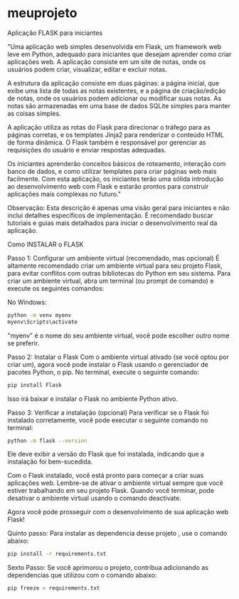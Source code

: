 # meuprojeto
 


Aplicação FLASK para iniciantes

"Uma aplicação web simples desenvolvida em Flask, um framework web leve em Python, adequado para iniciantes que desejam aprender como criar aplicações web. A aplicação consiste em um site de notas, onde os usuários podem criar, visualizar, editar e excluir notas.

A estrutura da aplicação consiste em duas páginas: a página inicial, que exibe uma lista de todas as notas existentes, e a página de criação/edição de notas, onde os usuários podem adicionar ou modificar suas notas. As notas são armazenadas em uma base de dados SQLite simples para manter as coisas simples.

A aplicação utiliza as rotas do Flask para direcionar o tráfego para as páginas corretas, e os templates Jinja2 para renderizar o conteúdo HTML de forma dinâmica. O Flask também é responsável por gerenciar as requisições do usuário e enviar respostas adequadas.

Os iniciantes aprenderão conceitos básicos de roteamento, interação com banco de dados, e como utilizar templates para criar páginas web mais facilmente. Com esta aplicação, os iniciantes terão uma sólida introdução ao desenvolvimento web com Flask e estarão prontos para construir aplicações mais complexas no futuro."

Observação: Esta descrição é apenas uma visão geral para iniciantes e não inclui detalhes específicos de implementação. É recomendado buscar tutoriais e guias mais detalhados para iniciar o desenvolvimento real da aplicação.

Como INSTALAR o FLASK

Passo 1: Configurar um ambiente virtual (recomendado, mas opcional)
É altamente recomendado criar um ambiente virtual para seu projeto Flask, para evitar conflitos com outras bibliotecas do Python em seu sistema. Para criar um ambiente virtual, abra um terminal (ou prompt de comando) e execute os seguintes comandos:

No Windows:

```bash
python -m venv myenv
myenv\Scripts\activate
```
"myenv" é o nome do seu ambiente virtual, você pode escolher outro nome se preferir.

Passo 2: Instalar o Flask
Com o ambiente virtual ativado (se você optou por criar um), agora você pode instalar o Flask usando o gerenciador de pacotes Python, o pip. No terminal, execute o seguinte comando:

```bash
pip install Flask
```
Isso irá baixar e instalar o Flask no ambiente Python ativo.

Passo 3: Verificar a instalação (opcional)
Para verificar se o Flask foi instalado corretamente, você pode executar o seguinte comando no terminal:

```bash
python -m flask --version
```
Ele deve exibir a versão do Flask que foi instalada, indicando que a instalação foi bem-sucedida.

Com o Flask instalado, você está pronto para começar a criar suas aplicações web. Lembre-se de ativar o ambiente virtual sempre que você estiver trabalhando em seu projeto Flask. Quando você terminar, pode desativar o ambiente virtual usando o comando deactivate.

Agora você pode prosseguir com o desenvolvimento de sua aplicação web Flask!

Quinto passo: Para instalar as dependencia desse projeto , use o comando abaixo:

```bash
pip install -r requirements.txt
```

Sexto Passo: Se você aprimorou o projeto, contribua adicionando as dependencias que utilizou com o comando abaixo:
```bash
pip freeze > requirements.txt
```




